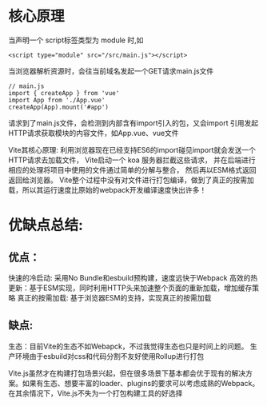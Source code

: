 # 核心原理

当声明一个 script标签类型为 module 时,如
```
<script type="module" src="/src/main.js"></script>
```

当浏览器解析资源时，会往当前域名发起一个GET请求main.js文件
```
// main.js
import { createApp } from 'vue'
import App from './App.vue'
createApp(App).mount('#app')
```

请求到了main.js文件，会检测到内部含有import引入的包，又会import 引用发起HTTP请求获取模块的内容文件，如App.vue、vue文件

Vite其核心原理:
利用浏览器现在已经支持ES6的import碰见import就会发送一个HTTP请求去加载文件，
Vite启动一个 koa 服务器拦截这些请求，
并在后端进行相应的处理将项目中使用的文件通过简单的分解与整合，
然后再以ESM格式返回返回给浏览器。
Vite整个过程中没有对文件进行打包编译，做到了真正的按需加载，所以其运行速度比原始的webpack开发编译速度快出许多！

# 优缺点总结:
## 优点：

快速的冷启动: 采用No Bundle和esbuild预构建，速度远快于Webpack
高效的热更新：基于ESM实现，同时利用HTTP头来加速整个页面的重新加载，增加缓存策略
真正的按需加载: 基于浏览器ESM的支持，实现真正的按需加载

## 缺点: 

生态：目前Vite的生态不如Webapck，不过我觉得生态也只是时间上的问题。
生产环境由于esbuild对css和代码分割不友好使用Rollup进行打包

Vite.js虽然才在构建打包场景兴起，但在很多场景下基本都会优于现有的解决方案。如果有生态、想要丰富的loader、plugins的要求可以考虑成熟的Webpack。在其余情况下，Vite.js不失为一个打包构建工具的好选择
